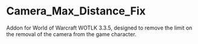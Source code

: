 # Camera_Max_Distance_Fix
Addon for World of Warcraft WOTLK 3.3.5, designed to remove the limit on the removal of the camera from the game character.
